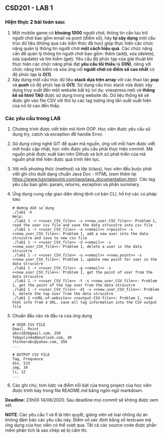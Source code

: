 ## CSD201 - LAB 1

### Hiện thực 2 bài toán sau:

1. Một mobile game có **khoảng 1000** người chơi, thông tin cần lưu trữ người chơi bao gồm email và point (điểm số), hãy **tự xây dựng** một cấu trúc dữ liệu (thông qua các kiến thức đã học) giúp thực hiện các chức năng quản lý thông tin người chơi **một cách hiệu quả**. Các chức năng cần để quản lý thông tin người chơi bao gồm: thêm (add), xóa (delete), sửa (update) và tìm kiếm (get). Yêu cầu độ phức tạp của giải thuật khi thực hiện các chức năng phải đạt **yêu cầu tối thiểu** là **O(N)**, riêng với chức năng tìm kiếm và xóa ứng với **người chơi có điểm số cao nhất** có độ phức tạp là **O(1)**.
2. Xây dựng một cấu trúc dữ liệu **stack dựa trên array** với các thao tác **pop** và **push** có độ phức tạp là **O(1)**. Sử dụng cấu trúc stack vừa được xây dựng truy xuất đến một website bất kỳ (ví dụ: vnexpress.net) và **thống kê số html TAG** được sử dụng trong website đó. Dữ liệu thống kê sẽ được ghi vào file CSV với thứ tự các tag tương ứng tần suất xuất hiện của nó từ cao đến thấp.

### Các yêu cầu trong LAB

1. Chương trình được viết trên mô hình OOP. Học viên được yêu cầu sử dụng try, catch và exception để handle Error. 

2. Sử dụng công nghệ GIT để quản mã nguồn, ứng với mỗi hàm được viết mới hoặc cập nhật, học viên được yêu cầu phải thực hiện commit. Mã nguồn phải được xuất bản trên Github và lịch sử phát triển của mã nguồn phải thể hiện được quá trình liên tục.

3. Với mỗi phương thức (method) và lớp (class), học viên đều buộc phải viết ghi chú dưới dạng chuẩn Java Doc - HTML (xem thêm tại https://www.tutorialspoint.com/java/java_documentation.htm). Các tag yêu cầu bao gồm: param, returns, exception và phần summary.

4. Ứng dụng cung cấp giao diện dòng lệnh cơ bản CLI, hổ trợ các cú pháp sau:
   ```
   # Hướng dẫn sử dụng
   ./lab1 -h
   Help: 
   ./lab1 1 -r <<user_CSV_file>> -s <<new_user_CSV_file>>: Problem 1, read the user csv file and save the data strucutre into csv file
   ./lab1 1 -r <<user_CSV_file>> -a <<email>> <<point>> -s <<new_user_CSV_file>>: Problem 1, add a new user into the data strucutre and save to new csv file
   ./lab1 1 -r <<user_CSV_file>> -d <<email>> -s <<new_user_CSV_file>>: Problem 1, delete a user in the data strucutre
   ./lab1 1 -r <<user_CSV_file>> -u <<email>> <<new_point>> -s <<new_user_CSV_file>>: Problem 1, update new point for user in the data strucutre
   ./lab1 1 -r <<user_CSV_file>> -g <<email>> -s <<new_user_CSV_file>>: Problem 1, get the point of user from the data strucutre
   ./lab1 1 -r <<user_CSV_file>> -t -s <<new_user_CSV_file>>: Problem 1, get the point of the top user from the data strucutre
   ./lab1 1 -r <<user_CSV_file>> -dt -s <<new_user_CSV_file>>: Problem 1, delete the top user from the data strucutre
   ./lab1 2 <<URL-of-website>> <<output-CSV-file>>: Problem 2, read html info from a URL, save all tag information into the CSV output file
   ```
5. Chuẩn đầu vào và đầu ra của ứng dụng
   
   ```
   # USER CSV FILE
   Email, Point
   abcv203@gmail.com, 250
   febgulinda8@outlook.com, 30
   thinkerabc@yahoo.com, 356
   ...

   # OUTPUT CSV FILE
   Tag, Frequence
   div, 523
   img, 34
   li, 12
   ...
   ```
6. Các ghi chú, tóm lược và  điểm nỗi bật của trong project của học viên được trình bày trong file README.md bằng ngôn ngữ markdown.

**Deadline:** 23h00 14/06/2020. Sau deadline mọi commit sẽ không được xem xét. 

**NOTE**: Các yêu cầu 1 và 6 là tiên quyết, giảng viên sẽ loại những dự án không đảm bảo các yêu cầu này. Điểm số xác định bằng số testcase mà ứng dụng của học viên có thể vượt qua. Tất cả các source code được phần mềm phân tích là sao chép sẽ bị cấm thi. 
